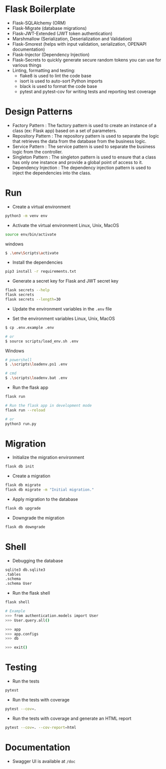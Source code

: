 # Flask Boilerplate

- Flask-SQLAlchemy (ORM)
- Flask-Migrate (database migrations)
- Flask-JWT-Extended (JWT token authentication)
- Marshmallow (Serialization, Deserialization and Validation)
- Flask-Smorest (helps with input validation, serialization, OPENAPI documentation)
- Flask-Injector (Dependency Injection)
- Flask-Secrets to quickly generate secure random tokens you can use for various things
- Linting, formatting and testing:
  - flake8 is used to lint the code base
  - isort is used to auto-sort Python imports
  - black is used to format the code base
  - pytest and pytest-cov for writing tests and reporting test coverage

# Design Patterns

- Factory Pattern : The factory pattern is used to create an instance of a class (ex: Flask app) based on a set of parameters.
- Repository Pattern : The repository pattern is used to separate the logic that retrieves the data from the database from the business logic.
- Service Pattern : The service pattern is used to separate the business logic from the controller.
- Singleton Pattern : The singleton pattern is used to ensure that a class has only one instance and provide a global point of access to it.
- Dependency Injection : The dependency injection pattern is used to inject the dependencies into the class.

# Run

- Create a virtual environment
```bash
python3 -m venv env
```

- Activate the virtual environment
Linux, Unix, MacOS 
```bash
source env/bin/activate
```
windows
```bash
$ .\env\Scripts\activate
```

- Install the dependencies
```bash
pip3 install -r requirements.txt
```

- Generate a secret key for Flask and JWT secret key
```bash
flask secrets --help
flask secrets
flask secrets --length=30
```

- Update the environment variables in the `.env` file

- Set the environment variables
Linux, Unix, MacOS 
```bash
$ cp .env.example .env

# or
$ source scripts/load_env.sh .env
```

Windows
```bash
# powershell
$ .\scripts\loadenv.ps1 .env

# cmd
$ .\scripts\loadenv.bat .env
```


- Run the flask app
```bash
flask run

# Run the flask app in development mode
flask run --reload

# or 
python3 run.py
```

# Migration

- Initialize the migration environment
```bash
flask db init
```
- Create a migration
```bash
flask db migrate
flask db migrate -m "Initial migration."
```
- Apply migration to the database
```bash
flask db upgrade
```
- Downgrade the migration
```bash
flask db downgrade
```


# Shell

- Debugging the database
```bash
sqlite3 db.sqlite3
.tables
.schema
.schema User
```

- Run the flask shell
```bash
flask shell

# Example
>>> from authentication.models import User
>>> User.query.all()

>>> app
>>> app.configs
>>> db

>>> exit()
```

# Testing

- Run the tests
```bash
pytest
```

- Run the tests with coverage
```bash
pytest --cov=.
```

- Run the tests with coverage and generate an HTML report
```bash
pytest --cov=. --cov-report=html
```

# Documentation

- Swagger UI is available at `/doc`


